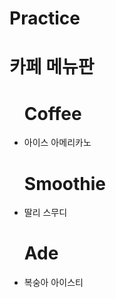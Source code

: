 # Practice
<!DOCTYPE html>
<html>
<body>

<h1> 카페 메뉴판 </h1>

<ul>
    <h1>Coffee </h1>
    <li> 아이스 아메리카노 </li>
</ul>  

<ul>
    <h1> Smoothie </h1>
    <li> 딸리 스무디 </li>
</ul>  

<ul>
    <h1> Ade </h1>
    <li> 복숭아 아이스티 </li>
</ul>  

</body>
</html>

